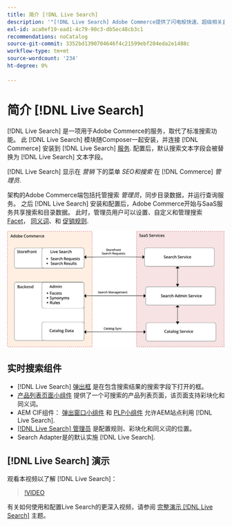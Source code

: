 ```yaml
---
title: 简介 [!DNL Live Search]
description: '"[!DNL Live Search] Adobe Commerce提供了闪电般快速、超级相关且直观的搜索体验。”'
exl-id: aca0ef19-ead1-4c79-90c3-db5ec48cb3c1
recommendations: noCatalog
source-git-commit: 3352bd1390704646f4c21599ebf204eda2e1488c
workflow-type: tm+mt
source-wordcount: '234'
ht-degree: 0%

---
```


# 简介 [!DNL Live Search]

[!DNL Live Search] 是一项用于Adobe Commerce的服务，取代了标准搜索功能。 此 [!DNL Live Search] 模块随Composer一起安装，并连接 [!DNL Commerce] 安装到 [!DNL Live Search] [服务](../landing/saas.md). 配置后，默认搜索文本字段会被替换为 [!DNL Live Search] 文本字段。

[!DNL Live Search] 显示在 *营销* 下的菜单 *SEO和搜索* 在 [!DNL Commerce] *管理员*.

架构的Adobe Commerce端包括托管搜索 *管理员*，同步目录数据，并运行查询服务。 之后 [!DNL Live Search] 安装和配置后，Adobe Commerce开始与SaaS服务共享搜索和目录数据。 此时，管理员用户可以设置、自定义和管理搜索 [Facet](facets.md)， [同义词](synonyms.md)、和 [促销规则](category-merch.md).

![实时搜索架构图](assets/architecture-diagram.svg)

## 实时搜索组件

* [!DNL Live Search] [弹出框](storefront-popover.md) 是在包含搜索结果的搜索字段下打开的框。
* [产品列表页面小组件](plp-styling.md) 提供了一个可搜索的产品列表页面，该页面支持彩块化和同义词。
* AEM CIF组件： [弹出窗口小组件](https://github.com/adobe/aem-cif-guides-venia/pull/319) 和 [PLP小组件](https://github.com/adobe/aem-cif-guides-venia/pull/320) 允许AEM站点利用 [!DNL Live Search].
* [[!DNL Live Search] 管理员](workspace.md) 是配置规则、彩块化和同义词的位置。
* Search Adapter是的默认实施 [!DNL Live Search].

## [!DNL Live Search] 演示

观看本视频以了解 [!DNL Live Search]：

>[!VIDEO](https://video.tv.adobe.com/v/3418679?quality=12&learn=on)

有关如何使用和配置Live Search的更深入视频，请参阅 [完整演示 [!DNL Live Search]](https://experienceleague.adobe.com/docs/commerce-learn/tutorials/marketing/live-search-full-demonstration.html) 主题。
